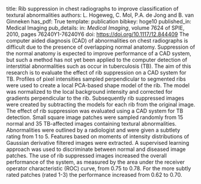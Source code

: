 title: Rib suppression in chest radiographs to improve classification of textural abnormalities
authors: L. Hogeweg, C. Mol, P.A. de Jong and B. van Ginneken
has_pdf: True
template: publication
bibkey: hoge10
published_in: Medical Imaging
pub_details: in: <i>Medical Imaging</i>, volume 7624 of SPIE, 2010, pages 76240Y1-76240Y6
doi: https://doi.org/10.1117/12.844409
The computer aided diagnosis (CAD) of abnormalities on chest radiographs is difficult due to the presence of overlapping normal anatomy. Suppression of the normal anatomy is expected to improve performance of a CAD system, but such a method has not yet been applied to the computer detection of interstitial abnormalities such as occur in tuberculosis (TB). The aim of this research is to evaluate the effect of rib suppression on a CAD system for TB. Profiles of pixel intensities sampled perpendicular to segmented ribs were used to create a local PCA-based shape model of the rib. The model was normalized to the local background intensity and corrected for gradients perpendicular to the rib. Subsequently rib suppressed images were created by subtracting the models for each rib from the original image. The effect of rib suppression was evaluated using a CAD system for TB detection. Small square image patches were sampled randomly from 15 normal and 35 TB-affected images containing textural abnormalities. Abnormalities were outlined by a radiologist and were given a subtlety rating from 1 to 5. Features based on moments of intensity distributions of Gaussian derivative filtered images were extracted. A supervised learning approach was used to discriminate between normal and diseased image patches. The use of rib suppressed images increased the overall performance of the system, as measured by the area under the receiver operator characteristic (ROC) curve, from 0.75 to 0.78. For the more subtly rated patches (rated 1-3) the performance increased from 0.62 to 0.70.

